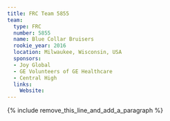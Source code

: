 ```yaml
---
title: FRC Team 5855
team:
  type: FRC
  number: 5855
  name: Blue Collar Bruisers
  rookie_year: 2016
  location: Milwaukee, Wisconsin, USA
  sponsors:
  - Joy Global
  - GE Volunteers of GE Healthcare
  - Central High
  links:
    Website:
---
```


{% include remove_this_line_and_add_a_paragraph %}